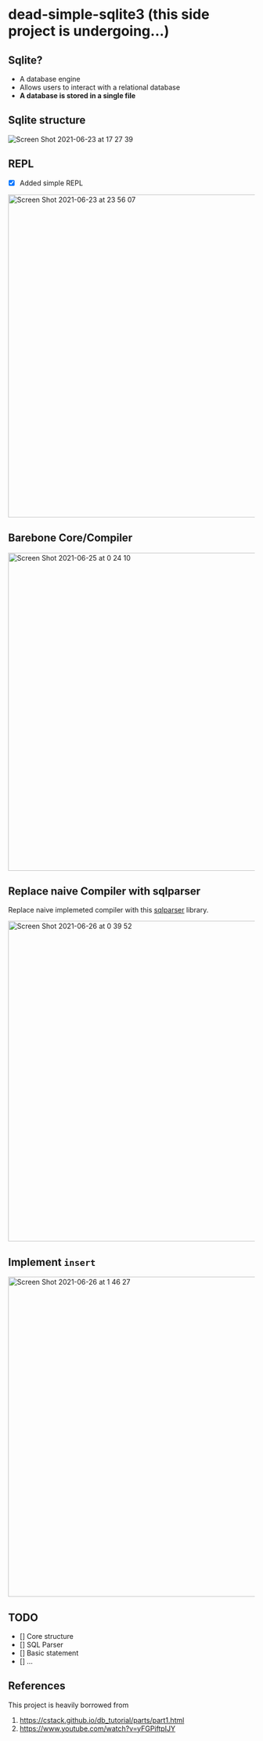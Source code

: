 # dead-simple-sqlite3 (this side project is undergoing...)


## Sqlite?
* A database engine
* Allows users to interact with a relational database
* **A database is stored in a single file**

## Sqlite structure
![Screen Shot 2021-06-23 at 17 27 39](https://user-images.githubusercontent.com/12546802/123063403-555faf00-d448-11eb-9093-6a2f90df76cf.png)

## REPL
- [x] Added simple REPL
<img width="658" alt="Screen Shot 2021-06-23 at 23 56 07" src="https://user-images.githubusercontent.com/12546802/123120883-a5a63380-d47f-11eb-83c8-796578945df6.png">

## Barebone Core/Compiler
<img width="648" alt="Screen Shot 2021-06-25 at 0 24 10" src="https://user-images.githubusercontent.com/12546802/123290024-e7041500-d54b-11eb-872f-f7054a8e1645.png">

## Replace naive Compiler with sqlparser
Replace naive implemeted compiler with this [sqlparser](https://github.com/marianogappa/sqlparser) library.

<img width="653" alt="Screen Shot 2021-06-26 at 0 39 52" src="https://user-images.githubusercontent.com/12546802/123450216-76c2c580-d617-11eb-98d7-e88b4d507f5f.png">

## Implement `insert`
<img width="652" alt="Screen Shot 2021-06-26 at 1 46 27" src="https://user-images.githubusercontent.com/12546802/123458862-7d096f80-d620-11eb-9739-88cd6e57fc12.png">


## TODO
- [] Core structure
- [] SQL Parser
- [] Basic statement
- [] ...
## References
This project is heavily borrowed from
1. https://cstack.github.io/db_tutorial/parts/part1.html
2. https://www.youtube.com/watch?v=yFGPiftpIJY
